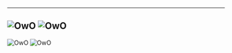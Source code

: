 ---
![OwO](https://github-readme-stats.vercel.app/api?username=shibaisdog&count_private=true&show_icons=true)
![OwO](https://github-readme-stats.vercel.app/api/top-langs/?username=shibaisdog&layout=compact&langs_count=18)
--
![OwO](https://img.shields.io/static/v1?label=uwu_melli&message=%20&color=skyblue&logo=discord&style=flat-square&logoColor=white)
![OwO](https://img.shields.io/static/v1?label=yummyshibadog@gmail.com&message=%20&color=red&logo=gmail&style=flat-square&logoColor=white)
